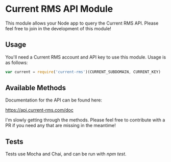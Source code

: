 # Current RMS API Module

This module allows your Node app to query the Current RMS API. Please feel free to join in the development of this module!

## Usage

You'll need a Current RMS account and API key to use this module. Usage is as follows:

```javascript
var current = require('current-rms')(CURRENT_SUBDOMAIN, CURRENT_KEY) 
```

## Available Methods
Documentation for the API can be found here:

https://api.current-rms.com/doc

I'm slowly getting through the methods. Please feel free to contribute with a PR if you need any that are missing in the meantime!

## Tests
Tests use Mocha and Chai, and can be run with *npm test*.

